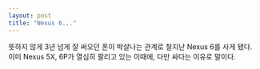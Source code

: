```yaml
---
layout: post
title: "Nexus 6..."
---
```


뜻하지 않게 3년 넘게 잘 써오던 폰이 박살나는 관계로 철지난 Nexus 6를 사게 됐다. 이미 Nexus 5X, 6P가 열심히 팔리고 있는 이때에, 다만 싸다는 이유로 말이다.

